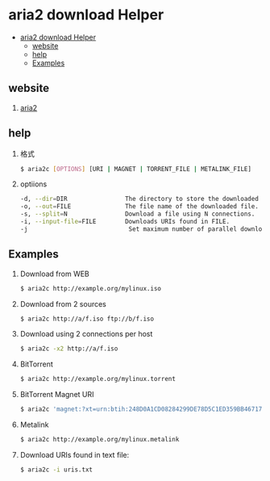 # aria2 download Helper

- [aria2 download Helper](#aria2-download-helper)
    - [website](#website)
    - [help](#help)
    - [Examples](#examples)

## website
1. [aria2](https://aria2.github.io/)

## help
1. 格式
    ```bash
    $ aria2c [OPTIONS] [URI | MAGNET | TORRENT_FILE | METALINK_FILE]
    
2. optiions
    ```bash
    -d, --dir=DIR                The directory to store the downloaded file.
    -o, --out=FILE               The file name of the downloaded file.
    -s, --split=N                Download a file using N connections.
    -i, --input-file=FILE        Downloads URIs found in FILE.
    -j                            Set maximum number of parallel downloads for every static (HTTP/FTP) URL, torren and metalink.
    
    ```
## Examples
1. Download from WEB

    ```bash
    $ aria2c http://example.org/mylinux.iso
    ```

2. Download from 2 sources

    ```bash
    $ aria2c http://a/f.iso ftp://b/f.iso
    ```
3. Download using 2 connections per host

    ```bash
    $ aria2c -x2 http://a/f.iso
    ```

4. BitTorrent

    ```bash
    $ aria2c http://example.org/mylinux.torrent
    ```

5. BitTorrent Magnet URI

    ```bash
    $ aria2c 'magnet:?xt=urn:btih:248D0A1CD08284299DE78D5C1ED359BB46717D8C'
    ```

6. Metalink

    ```bash
    $ aria2c http://example.org/mylinux.metalink
    ```

7. Download URIs found in text file:

    ```bash
    $ aria2c -i uris.txt
    ```